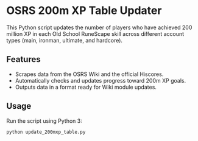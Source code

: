 # OSRS 200m XP Table Updater

This Python script updates the number of players who have achieved 200 million XP in each Old School RuneScape skill across different account types (main, ironman, ultimate, and hardcore).

## Features

- Scrapes data from the OSRS Wiki and the official Hiscores.
- Automatically checks and updates progress toward 200m XP goals.
- Outputs data in a format ready for Wiki module updates.

## Usage

Run the script using Python 3:

```bash
python update_200mxp_table.py
